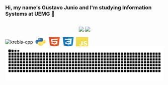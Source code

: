 ### Hi, my name's Gustavo Junio and I'm studying Information Systems at UEMG  👋
##
<div style="display: inline_block" align = "center">
<a href="https://github.com/anuraghazra/github-readme-stats">
  <img height=175 align="center" src="https://github-readme-stats.vercel.app/api?username=krebis006&show_icons=true&theme=tokyonight" />
</a>
<a href="https://github.com/anuraghazra/convoychat">
  <img height=175 align="center" src="https://github-readme-stats.vercel.app/api/top-langs?username=krebis006&layout=compact&langs_count=8&card_width=320&theme=tokyonight" />
</a>
</div>  
<div style="display: inline_block"><br>
  <img align="center" alt="krebis-cpp" height="30" width="40" src="https://cdn.jsdelivr.net/gh/devicons/devicon/icons/cplusplus/cplusplus-plain.svg"">
  <img align="center" alt="krebis-py" height="30" width="40" src="https://raw.githubusercontent.com/devicons/devicon/master/icons/python/python-original.svg">
  <img align="center" alt="krebis-html" height="30" width="40" src="https://raw.githubusercontent.com/devicons/devicon/master/icons/html5/html5-original.svg">
  <img align="center" alt="krebis-css" height="30" width="40" src="https://raw.githubusercontent.com/devicons/devicon/master/icons/css3/css3-original.svg">
  <img align="center" alt="krebis-js" height="30" width="40" src="https://raw.githubusercontent.com/devicons/devicon/master/icons/javascript/javascript-plain.svg">
</div>
<div>
  <picture>
  <source media="(prefers-color-scheme: dark)" srcset="https://raw.githubusercontent.com/krebis006/krebis006/output/github-contribution-grid-snake-dark.svg">
  <img alt="github contribution grid snake animation" src="https://raw.githubusercontent.com/krebis006/krebis006/output/github-contribution-grid-snake.svg">
</picture>
</div>

<!--
**krebis006/krebis006** is a ✨ _special_ ✨ repository because its `README.md` (this file) appears on your GitHub profile.

Here are some ideas to get you started:

- 🔭 I’m currently working on ...
- 🌱 I’m currently learning ...
- 👯 I’m looking to collaborate on ...
- 🤔 I’m looking for help with ...
- 💬 Ask me about ...
- 📫 How to reach me: ...
- 😄 Pronouns: ...
- ⚡ Fun fact: ...
-->
